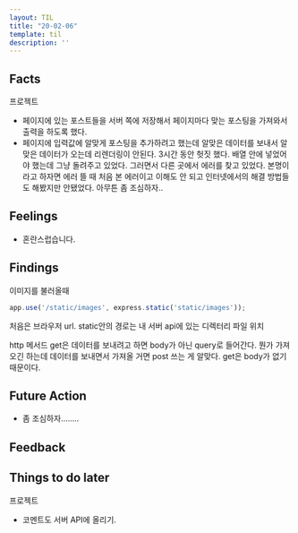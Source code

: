 ```yaml
---
layout: TIL
title: "20-02-06"
template: til
description: ''
---
```


## Facts

프로젝트

- 페이지에 있는 포스트들을 서버 쪽에 저장해서 페이지마다 맞는 포스팅을 가져와서 출력을 하도록 했다.
- 페이지에 입력값에 알맞게 포스팅을 추가하려고 했는데 알맞은 데이터를 보내서 알맞은 데이터가 오는데 리렌더링이 안된다. 3시간 동안 헛짓 했다. 배열 안에 넣었어야 했는데 그냥 돌려주고 있었다. 그러면서 다른 곳에서 에러를 찾고 있었다. 본명이라고 하자면 에러 뜰 때 처음 본 에러이고 이해도 안 되고 인터넷에서의 해결 방법들도 해봤지만 안됐었다. 아무튼 좀 조심하자..

## Feelings

- 혼란스럽습니다.

## Findings

이미지를 불러올때 

```javascript
app.use('/static/images', express.static('static/images'));
```

처음은 브라우저 url. static안의 경로는 내 서버 api에 있는 디렉터리 파일 위치

http 메서드 get은 데이터를 보내려고 하면 body가 아닌 query로 들어간다. 뭔가 가져오긴 하는데 데이터를 보내면서 가져올 거면 post 쓰는 게 알맞다. get은 body가 없기 때문이다.

## Future Action

- 좀 조심하자........

## Feedback

## Things to do later

프로젝트

- 코멘트도 서버 API에 올리기.
